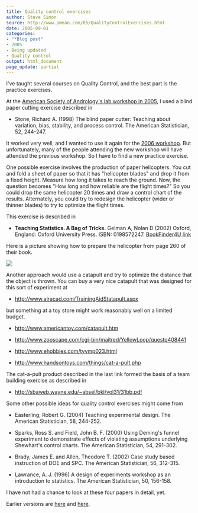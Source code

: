```yaml
---
title: Quality control exercises
author: Steve Simon
source: http://www.pmean.com/05/QualityControlExercises.html
date: 2005-09-01
categories:
- "*Blog post"
- 2005
- Being updated
- Quality control
output: html_document
page_update: partial
---
```


I've taught several courses on Quality Control, and the best part is the practice exercises.

<!---More--->

At the [American Society of Andrology's lab workshop in 2005](http://www.andrologysociety.com/meetings/alw.program2005.asp), I used a blind paper cutting exercise described in

- Stone, Richard A. (1998) The blind paper cutter: Teaching about variation, bias, stability, and process control. The American Statistician, 52, 244-247.

It worked very well, and I wanted to use it again for the [2006 workshop](http://www.andrologysociety.com/meetings/future.aspx). But unfortunately, many of the people attending the new workshop will have attended the previous workshop. So I have to find a new practice exercise.

One possible exercise involves the production of paper helicopters. You cut and fold a sheet of paper so that it has "helicopter blades" and drop it from a fixed height. Measure how long it takes to reach the ground. Now, the question becomes "How long and how reliable are the flight times?" So you could drop the same helicopter 20 times and draw a control chart of the results. Alternately, you could try to redesign the helicopter (wider or thinner blades) to try to optimize the flight times.

This exercise is described in

- **Teaching Statistics. A Bag of Tricks.** Gelman A, Nolan D (2002) Oxford, England: Oxford University Press. ISBN: 0198572247. [BookFinder4U link](http://www.bookfinder4u.com/detail/0198572247.html)

Here is a picture showing how to prepare the helicopter from page 260 of their book.

![](http://www.pmean.com/weblog/images/QualityExercise1.jpg)

Another approach would use a catapult and try to optimize the distance that the object is thrown. You can buy a very nice catapult that was designed for this sort of experiment at

- <http://www.airacad.com/TrainingAidStatapult.aspx>

but something at a toy store might work reasonably well on a limited budget.

- <http://www.americantoy.com/catapult.htm>

- <http://www.zooscape.com/cgi-bin/maitred/YellowLoop/questp408441>

- <http://www.ehobbies.com/tyvmp023.html>

- <http://www.handsontoys.com/things/cat-a-pult.php>

The cat-a-pult product described in the last link formed the basis of a team building exercise as described in

- <http://sbaweb.wayne.edu/~absel/bkl/vol31/31bb.pdf>

Some other possible ideas for quality control exercises might come from

- Easterling, Robert G. (2004) Teaching experimental design. The   American Statistician, 58, 244-252.

- Sparks, Ross S. and Field, John B. F. (2000) Using Deming's funnel experiment to demonstrate effects of violating assumptions   underlying Shewhart's control charts. The American Statistician, 54, 291-302.

- Brady, James E. and Allen, Theodore T. (2002) Case study based instruction of DOE and SPC. The American Statistician, 56, 312-315.

- Lawrance, A. J. (1996) A design of experiments workshop as an introduction to statistics. The American Statistician, 50, 156-158.

I have not had a chance to look at these four papers in detail, yet.

Earlier versions are [here][sim1] and [here][sim2].


[sim1]: http://www.pmean.com/05/QualityControlExercises.html
[sim2]: http://new.pmean.com/qc-exercises-part-1/
